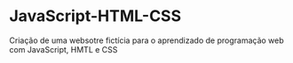 # JavaScript-HTML-CSS
Criação de uma websotre fictícia para o aprendizado de programação web com JavaScript, HMTL e CSS
